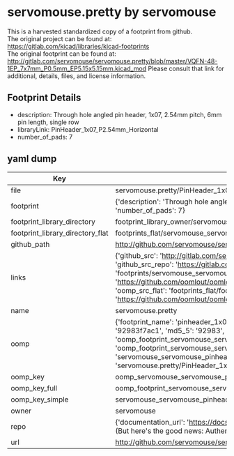 # servomouse.pretty by servomouse  
This is a harvested standardized copy of a footprint from github.  
The original project can be found at:  
https://gitlab.com/kicad/libraries/kicad-footprints  
The original footprint can be found at:
http://gitlab.com/servomouse/servomouse.pretty/blob/master/VQFN-48-1EP_7x7mm_P0.5mm_EP5.15x5.15mm.kicad_mod
Please consult that link for additional, details, files, and license information.  
## Footprint Details
* description: Through hole angled pin header, 1x07, 2.54mm pitch, 6mm pin length, single row  
* libraryLink: PinHeader_1x07_P2.54mm_Horizontal  
* number_of_pads: 7  
## yaml dump  
| Key | Value |  
| --- | --- |  
| file | servomouse.pretty/PinHeader_1x07_P2.54mm_Horizontal.kicad_mod |  
| footprint | {'description': 'Through hole angled pin header, 1x07, 2.54mm pitch, 6mm pin length, single row', 'libraryLink': 'PinHeader_1x07_P2.54mm_Horizontal', 'number_of_pads': 7} |  
| footprint_library_directory | footprint_library_owner/servomouse_servomouse.pretty |  
| footprint_library_directory_flat | footprints_flat/servomouse_servomouse_pinheader_1x07_p2_54mm_horizontal/working |  
| github_path | http://github.com/servomouse/servomouse.pretty/blob/master/PinHeader_1x07_P2.54mm_Horizontal.kicad_mod |  
| links | {'github_src': 'http://gitlab.com/servomouse/servomouse.pretty/blob/master/VQFN-48-1EP_7x7mm_P0.5mm_EP5.15x5.15mm.kicad_mod', 'github_src_repo': 'https://gitlab.com/kicad/libraries/kicad-footprints', 'oomp_bot': 'footprints/servomouse_servomouse_pinheader_1x07_p2_54mm_horizontal/working', 'oomp_bot_github': 'https://github.com/oomlout/oomlout_oomp_footprint_bot/tree/main/footprints/servomouse_servomouse_pinheader_1x07_p2_54mm_horizontal/working', 'oomp_src_flat': 'footprints_flat/footprints_flat/servomouse_servomouse_pinheader_1x07_p2_54mm_horizontal/working', 'oomp_src_flat_github': 'https://github.com/oomlout/oomlout_oomp_footprint_src/tree/main/footprints_flat/servomouse_servomouse_pinheader_1x07_p2_54mm_horizontal/working'} |  
| name | servomouse.pretty |  
| oomp | {'footprint_name': 'pinheader_1x07_p2_54mm_horizontal', 'library_name': 'servomouse', 'md5': '92983f7ac1552e61384d1a9ecff0de1c', 'md5_10': '92983f7ac1', 'md5_5': '92983', 'md5_6': '92983f', 'oomp_key': 'oomp_servomouse_servomouse_pinheader_1x07_p2_54mm_horizontal', 'oomp_key_extra': 'oomp_footprint_servomouse_servomouse_pinheader_1x07_p2_54mm_horizontal', 'oomp_key_full': 'oomp_footprint_servomouse_servomouse_pinheader_1x07_p2_54mm_horizontal_92983f', 'oomp_key_simple': 'servomouse_servomouse_pinheader_1x07_p2_54mm_horizontal', 'original_filename': 'servomouse.pretty/PinHeader_1x07_P2.54mm_Horizontal.kicad_mod', 'owner_name': 'servomouse'} |  
| oomp_key | oomp_servomouse_servomouse_pinheader_1x07_p2_54mm_horizontal |  
| oomp_key_full | oomp_footprint_servomouse_servomouse_pinheader_1x07_p2_54mm_horizontal |  
| oomp_key_simple | servomouse_servomouse_pinheader_1x07_p2_54mm_horizontal |  
| owner | servomouse |  
| repo | {'documentation_url': 'https://docs.github.com/rest/overview/resources-in-the-rest-api#rate-limiting', 'message': "API rate limit exceeded for 84.66.173.59. (But here's the good news: Authenticated requests get a higher rate limit. Check out the documentation for more details.)"} |  
| url | http://github.com/servomouse/servomouse.pretty |  

